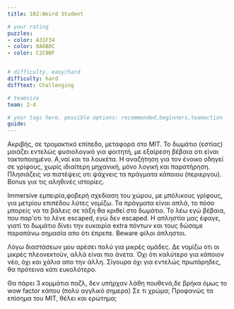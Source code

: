 ```yaml
---
title: 102:Weird Student

# your rating
puzzles:
- color: A31F34
- color: 8A8B8C
- color: C2C0BF


# difficulty, easy/hard
difficulty: hard
difftext: Challenging

# teamsize
team: 2-4

# your tags here. possible options: recommended,beginners,teamaction
guide:
---
```


Ακριβής, σε τρομακτικό επίπεδο, μεταφορά στο MIT. Το δωμάτιο (εστίας) μοιάζει εντελώς φυσιολογικό για φοιτητή, με εξαίρεση βέβαια οτι είναι τακτοποιημένο. Α,ναί και τα λουκέτα. Η αναζήτηση για τον ένοικο οδηγεί σε γρίφους, χωρίς ιδιαίτερη μηχανική, μόνο λογική και παρατήρηση. Πλησιάζεις να πιστέψεις οτι ψάχνεις τα πράγματα κάποιου (περιεργου). Bonus για τις αληθινές ιστορίες.

Immersive εμπειρία,φοβερή σχεδίαση του χώρου, με μπόλικους γρίφους, για μετρίου επιπέδου λύτες νομίζω. Τα πράγματα είναι απλά, το πόσο μπορείς να τα βάλεις σε τάξη θα κριθεί στο δωμάτιο. Το λέω εγώ βέβαια, που παρ'οτι το λένε escaped, εγώ δεν escaped. Η απληστία μας έφαγε, γιατί το δωμάτιο δίνει την ευκαιρία extra πόντων και τους δώσαμε παραπάνω σημασία απο ότι έπρεπε. Beware φίλοι άπληστοι.

Λόγω διαστάσεων μου αρέσει πολύ για μικρές ομάδες. Δε νομίζω οτι οι μικρές πλεονεκτούν, αλλά είναι πιο άνετα. Όχι ότι καλύτερο για κάποιον νέο, όχι και χάλια απο την άλλη. Σίγουρα όχι για εντελώς πρωτάρηδες, θα πρότεινα κάτι ευκολότερο.

Θα πάρει 3 κομμάτια παζλ, δεν υπήρχαν λάθη πουθενά,δε βρήκα όμως το wow factor κάπου (πολύ αγγλικό σημερα)
Σε τι χρώμα; Προφανώς τα επίσημα του MIT, θέλει και ερώτημα;
